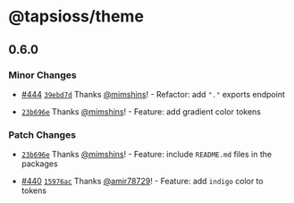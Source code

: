 # @tapsioss/theme

## 0.6.0

### Minor Changes

- [#444](https://github.com/Tap30/web-components/pull/444)
  [`39ebd7d`](https://github.com/Tap30/web-components/commit/39ebd7dc0d62e3cfbe0560200ac559499ca17284)
  Thanks [@mimshins](https://github.com/mimshins)! - Refactor: add `"."` exports
  endpoint

- [`23b696e`](https://github.com/Tap30/web-components/commit/23b696e026181ae123bb3ab3f5adb01c15c664c9)
  Thanks [@mimshins](https://github.com/mimshins)! - Feature: add gradient color
  tokens

### Patch Changes

- [`23b696e`](https://github.com/Tap30/web-components/commit/23b696e026181ae123bb3ab3f5adb01c15c664c9)
  Thanks [@mimshins](https://github.com/mimshins)! - Feature: include
  `README.md` files in the packages

- [#440](https://github.com/Tap30/web-components/pull/440)
  [`15976ac`](https://github.com/Tap30/web-components/commit/15976ac887f1dc52d56f484559398f7eecff02b4)
  Thanks [@amir78729](https://github.com/amir78729)! - Feature: add `indigo`
  color to tokens
